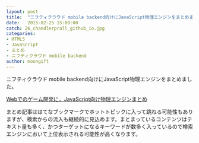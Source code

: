 ```yaml
---
layout: post
title:  "ニフティクラウド mobile backend向けにJavaScript物理エンジンをまとめました"
date:   2015-02-25 15:00:00
catch: 26_chandlerprall_github_io.jpg
categories:
- HTML5
- JavaScript
- まとめ
- ニフティクラウド mobile backend
author: moongift
---
```


ニフティクラウド mobile backend向けにJavaScript物理エンジンをまとめました。

[Webでのゲーム開発に。JavaScript向け物理エンジンまとめ](http://blog.mb.cloud.nifty.com/?p=2035)

まとめ記事ははてなブックマークでホットトピックに入って跳ねる可能性もありますが、検索からの流入も継続的に見込めます。まとまっているコンテンツはテキスト量も多く、かつターゲットになるキーワードが数多く入っているので検索エンジンにおいて上位表示される可能性が高くなります。

